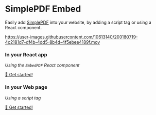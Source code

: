 # SimplePDF Embed

Easily add [SimplePDF](https://simplepdf.eu) into your website, by adding a script tag or using a React component.



https://user-images.githubusercontent.com/10613140/200180719-4c2181d7-df4b-4dd5-8b4d-4f5ebee4189f.mov




### In your React app

_Using the `EmbedPDF` React component_

[🚀 Get started!](./react/README.md)

### In your Web page

_Using a script tag_

[🚀 Get started!](./web/README.md)
